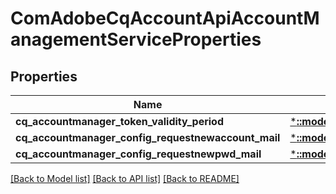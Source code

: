# ComAdobeCqAccountApiAccountManagementServiceProperties

## Properties
Name | Type | Description | Notes
------------ | ------------- | ------------- | -------------
**cq_accountmanager_token_validity_period** | [***::models::ConfigNodePropertyInteger**](configNodePropertyInteger.md) |  | [optional] 
**cq_accountmanager_config_requestnewaccount_mail** | [***::models::ConfigNodePropertyString**](configNodePropertyString.md) |  | [optional] 
**cq_accountmanager_config_requestnewpwd_mail** | [***::models::ConfigNodePropertyString**](configNodePropertyString.md) |  | [optional] 

[[Back to Model list]](../README.md#documentation-for-models) [[Back to API list]](../README.md#documentation-for-api-endpoints) [[Back to README]](../README.md)


